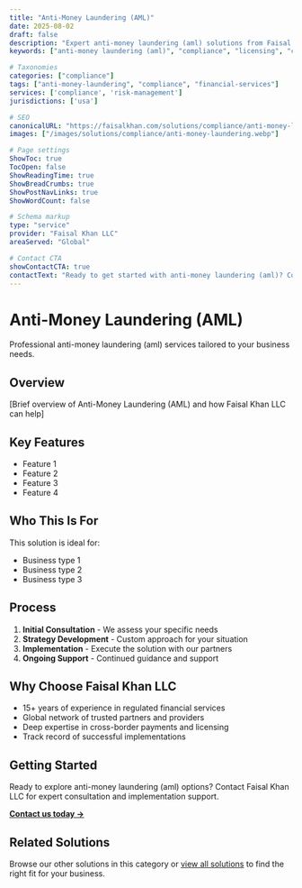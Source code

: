 ```yaml
---
title: "Anti-Money Laundering (AML)"
date: 2025-08-02
draft: false
description: "Expert anti-money laundering (aml) solutions from Faisal Khan LLC"
keywords: ["anti-money laundering (aml)", "compliance", "licensing", "compliance", "faisal khan"]

# Taxonomies
categories: ["compliance"]
tags: ["anti-money-laundering", "compliance", "financial-services"]
services: ['compliance', 'risk-management']
jurisdictions: ['usa']

# SEO
canonicalURL: "https://faisalkhan.com/solutions/compliance/anti-money-laundering/"
images: ["/images/solutions/compliance/anti-money-laundering.webp"]

# Page settings
ShowToc: true
TocOpen: false
ShowReadingTime: true
ShowBreadCrumbs: true
ShowPostNavLinks: true
ShowWordCount: false

# Schema markup
type: "service"
provider: "Faisal Khan LLC"
areaServed: "Global"

# Contact CTA
showContactCTA: true
contactText: "Ready to get started with anti-money laundering (aml)? Contact Faisal Khan LLC for expert consultation."
---
```

# Anti-Money Laundering (AML)

Professional anti-money laundering (aml) services tailored to your business needs.

## Overview

[Brief overview of Anti-Money Laundering (AML) and how Faisal Khan LLC can help]

## Key Features

- Feature 1
- Feature 2  
- Feature 3
- Feature 4

## Who This Is For

This solution is ideal for:

- Business type 1
- Business type 2
- Business type 3

## Process

1. **Initial Consultation** - We assess your specific needs
2. **Strategy Development** - Custom approach for your situation  
3. **Implementation** - Execute the solution with our partners
4. **Ongoing Support** - Continued guidance and support

## Why Choose Faisal Khan LLC

- 15+ years of experience in regulated financial services
- Global network of trusted partners and providers
- Deep expertise in cross-border payments and licensing
- Track record of successful implementations

## Getting Started

Ready to explore anti-money laundering (aml) options? Contact Faisal Khan LLC for expert consultation and implementation support.

**[Contact us today →](mailto:contact@faisalkhan.com)**

## Related Solutions

Browse our other solutions in this category or [view all solutions](/solutions/) to find the right fit for your business.
